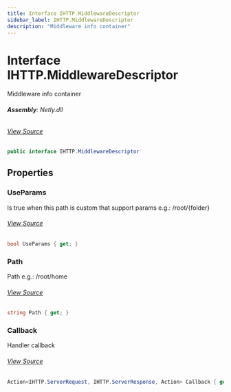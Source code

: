 ```yaml
---
title: Interface IHTTP.MiddlewareDescriptor
sidebar_label: IHTTP.MiddlewareDescriptor
description: "Middleware info container"
---
```

# Interface IHTTP.MiddlewareDescriptor
Middleware info container

###### **Assembly**: Netly.dll
###### [View Source](https://github.com/alec1o/Netly/blob/dev/src/http/interfaces/IHTTP.MiddlewareDescriptor.cs#L11)
```csharp title="Declaration"
public interface IHTTP.MiddlewareDescriptor
```
## Properties
### UseParams
Is true when this path is custom that support params e.g.: /root/{folder}
###### [View Source](https://github.com/alec1o/Netly/blob/dev/src/http/interfaces/IHTTP.MiddlewareDescriptor.cs#L16)
```csharp title="Declaration"
bool UseParams { get; }
```
### Path
Path e.g.: /root/home
###### [View Source](https://github.com/alec1o/Netly/blob/dev/src/http/interfaces/IHTTP.MiddlewareDescriptor.cs#L21)
```csharp title="Declaration"
string Path { get; }
```
### Callback
Handler callback
###### [View Source](https://github.com/alec1o/Netly/blob/dev/src/http/interfaces/IHTTP.MiddlewareDescriptor.cs#L26)
```csharp title="Declaration"
Action<IHTTP.ServerRequest, IHTTP.ServerResponse, Action> Callback { get; }
```
